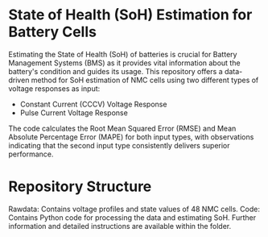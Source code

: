 # State of Health (SoH) Estimation for Battery Cells
Estimating the State of Health (SoH) of batteries is crucial for Battery Management Systems (BMS) as it provides vital information about the battery's condition and guides its usage. This repository offers a data-driven method for SoH estimation of NMC cells using two different types of voltage responses as input:

-  Constant Current (CCCV) Voltage Response
-  Pulse Current Voltage Response
  
The code calculates the Root Mean Squared Error (RMSE) and Mean Absolute Percentage Error (MAPE) for both input types, with observations indicating that the second input type consistently delivers superior performance.

# Repository Structure
Rawdata: Contains voltage profiles and state values of 48 NMC cells.
Code: Contains Python code for processing the data and estimating SoH. Further information and detailed instructions are available within the folder.
